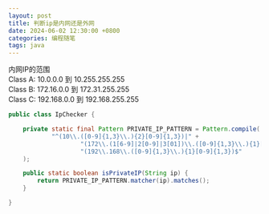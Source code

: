 ```yaml
---
layout: post
title: 判断ip是内网还是外网
date: 2024-06-02 12:30:00 +0800
categories: 编程随笔
tags: java
---
```


内网IP的范围  
Class A: 10.0.0.0 到 10.255.255.255  
Class B: 172.16.0.0 到 172.31.255.255  
Class C: 192.168.0.0 到 192.168.255.255  

```java
public class IpChecker {

    private static final Pattern PRIVATE_IP_PATTERN = Pattern.compile(
            "^(10\\.([0-9]{1,3}\\.){2}[0-9]{1,3})|" +
                    "(172\\.(1[6-9]|2[0-9]|3[01])\\.([0-9]{1,3}\\.){1}[0-9]{1,3})|" +
                    "(192\\.168\\.([0-9]{1,3}\\.){1}[0-9]{1,3})$"
    );

    public static boolean isPrivateIP(String ip) {
        return PRIVATE_IP_PATTERN.matcher(ip).matches();
    }

}
```